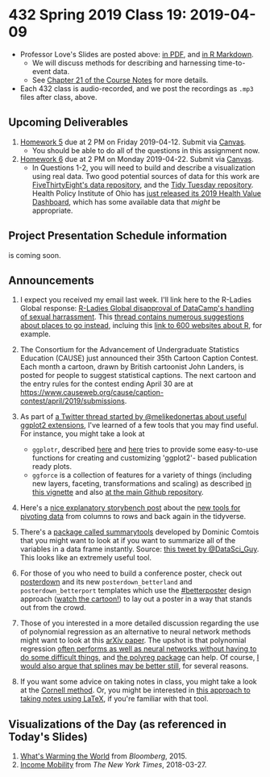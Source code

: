 # 432 Spring 2019 Class 19: 2019-04-09

- Professor Love's Slides are posted above: [in PDF](https://github.com/THOMASELOVE/2019-432/blob/master/slides/class19/432_2019_slides19.pdf), and [in R Markdown](https://github.com/THOMASELOVE/2019-432/blob/master/slides/class19/432_2019_slides19.Rmd).
    - We will discuss methods for describing and harnessing time-to-event data. 
    - See [Chapter 21 of the Course Notes](https://thomaselove.github.io/2019-432-book/exploring-time-to-event-survival-data.html) for more details.
- Each 432 class is audio-recorded, and we post the recordings as `.mp3` files after class, above.

## Upcoming Deliverables

1. [Homework 5](https://github.com/THOMASELOVE/2019-432/tree/master/homework/homework5) due at 2 PM on Friday 2019-04-12. Submit via [Canvas](https://canvas.case.edu/).
    - You should be able to do all of the questions in this assignment now.
2. [Homework 6](https://github.com/THOMASELOVE/2019-432/tree/master/homework/homework6) due at 2 PM on Monday 2019-04-22. Submit via [Canvas](https://canvas.case.edu/).
    - In Questions 1-2, you will need to build and describe a visualization using real data. Two good potential sources of data for this work are [FiveThirtyEight's data repository](https://data.fivethirtyeight.com/), and the [Tidy Tuesday repository](https://github.com/rfordatascience/tidytuesday). Health Policy Institute of Ohio has [just released its 2019 Health Value Dashboard](https://www.healthpolicyohio.org/2019-health-value-dashboard/), which has some available data that *might* be appropriate.

## Project Presentation Schedule information

is coming soon.

## Announcements

1. I expect you received my email last week. I'll link here to the R-Ladies Global response: [R-Ladies Global disapproval of DataCamp's handling of sexual harrassment](https://blog.rladies.org/post/statement-about-datacamp/). This [thread contains numerous suggestions about places to go instead](https://twitter.com/kierisi/status/1114162997604311040?s=11), incluing this [link to 600 websites about R](https://www.datasciencecentral.com/profiles/blogs/600-websites-about-r), for example.

2. The Consortium for the Advancement of Undergraduate Statistics Education (CAUSE) just announced their 35th Cartoon Caption Contest.  Each month a cartoon, drawn by British cartoonist John Landers, is posted for people to suggest statistical captions. The next cartoon and the entry rules for the contest ending April 30 are at https://www.causeweb.org/cause/caption-contest/april/2019/submissions.

3. As part of [a Twitter thread started by @melikedonertas about useful ggplot2 extensions](https://twitter.com/melikedonertas/status/1114954744320208896?s=11), I've learned of a few tools that you may find useful. For instance, you might take a look at
    - `ggplotr`, described [here](https://rpkgs.datanovia.com/ggpubr/) and [here](https://github.com/kassambara/ggpubr) tries to provide some easy-to-use functions for creating and customizing 'ggplot2'- based publication ready plots.
    - `ggforce` is a collection of features for a variety of things (including new layers, faceting, transformations and scaling) as described [in this vignette](https://cran.r-project.org/web/packages/ggforce/vignettes/Visual_Guide.html) and also [at the main Github repository](https://github.com/thomasp85/ggforce).
    
4. Here's a [nice explanatory storybench post](http://www.storybench.org/pivoting-data-from-columns-to-rows-and-back-in-the-tidyverse/) about the [new tools for pivoting data](https://tidyr.tidyverse.org/dev/articles/pivot.html) from columns to rows and back again in the tidyverse.

5. There's a [package called summarytools](https://cran.r-project.org/web/packages/summarytools/vignettes/Introduction.html) developed by Dominic Comtois that you might want to look at if you want to summarize all of the variables in a data frame instantly. Source: [this tweet by @DataSci_Guy](https://twitter.com/datasci_guy/status/1115122861734285313?s=11). This looks like an extremely useful tool.

6. For those of you who need to build a conference poster, check out [posterdown](https://github.com/brentthorne/posterdown) and its new `posterdown_betterland` and `posterdown_betterport` templates which use the [#betterposter](https://twitter.com/mikemorrison/status/1110191245035479041) design approach ([watch the cartoon!](https://www.youtube.com/watch?v=1RwJbhkCA58&feature=youtu.be)) to lay out a poster in a way that stands out from the crowd.

7. Those of you interested in a more detailed discussion regarding the use of polynomial regression as an alternative to neural network methods might want to look at this [arXiv paper](https://arxiv.org/abs/1806.06850). The upshot is that polynomial regression [often performs as well as neural networks without having to do some difficult things](https://twitter.com/sarahklenha/status/1114696751666028544?s=11), and [the polyreg package](https://github.com/matloff/polyreg) can help. Of course, [I would also argue that splines may be better still](https://twitter.com/alexpghayes/status/1114904498286231552), for several reasons.

8. If you want some advice on taking notes in class, you might take a look at the [Cornell method](https://www.youtube.com/watch?v=HJCnqj7j7rU). Or, you might be interested in [this approach to taking notes using LaTeX](https://castel.dev/post/lecture-notes-1/), if you're familiar with that tool.

## Visualizations of the Day (as referenced in Today's Slides)

1. [What's Warming the World](https://www.bloomberg.com/graphics/2015-whats-warming-the-world/) from *Bloomberg*, 2015.
2. [Income Mobility](https://www.bloomberg.com/graphics/2015-whats-warming-the-world/) from *The New York Times*, 2018-03-27.

